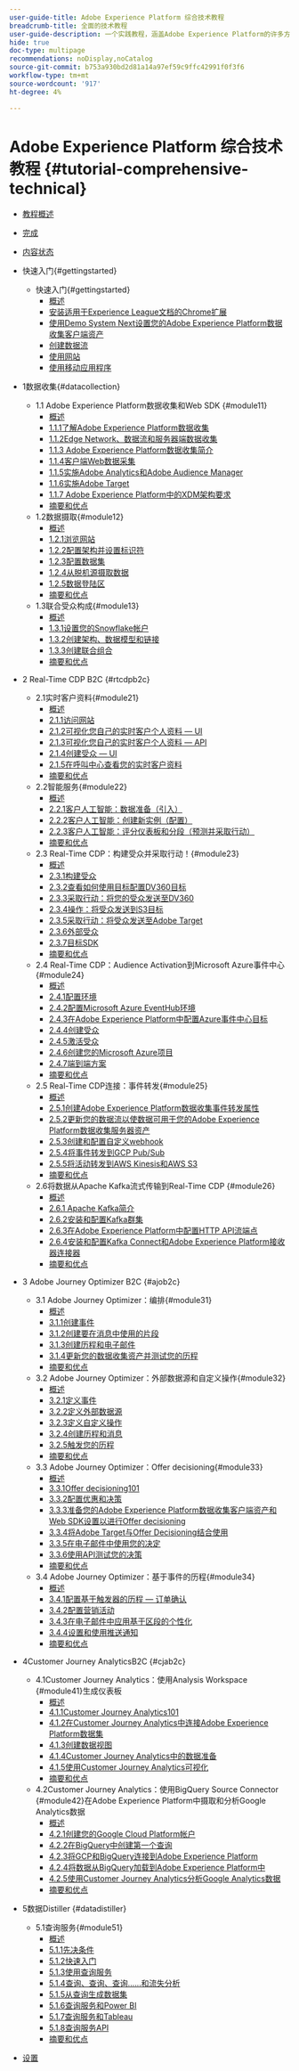 ```yaml
---
user-guide-title: Adobe Experience Platform 综合技术教程
breadcrumb-title: 全面的技术教程
user-guide-description: 一个实践教程，涵盖Adobe Experience Platform的许多方面，包括与第三方系统的连接。
hide: true
doc-type: multipage
recommendations: noDisplay,noCatalog
source-git-commit: b753a930bd2d81a14a97ef59c9ffc42991f0f3f6
workflow-type: tm+mt
source-wordcount: '917'
ht-degree: 4%

---
```



# Adobe Experience Platform 综合技术教程 {#tutorial-comprehensive-technical}

+ [教程概述](/help/tutorial-comprehensive-technical/overview.md)
+ [完成](/help/tutorial-comprehensive-technical/completion.md)
+ [内容状态](/help/tutorial-comprehensive-technical/status.md)

+ 快速入门{#gettingstarted}
   + 快速入门{#gettingstarted}
      + [概述](/help/tutorial-comprehensive-technical/modules/gettingstarted/gettingstarted/getting-started.md)
      + [安装适用于Experience League文档的Chrome扩展](/help/tutorial-comprehensive-technical/modules/gettingstarted/gettingstarted/ex1.md)
      + [使用Demo System Next设置您的Adobe Experience Platform数据收集客户端资产](/help/tutorial-comprehensive-technical/modules/gettingstarted/gettingstarted/ex2.md)
      + [创建数据流](/help/tutorial-comprehensive-technical/modules/gettingstarted/gettingstarted/ex3.md)
      + [使用网站](/help/tutorial-comprehensive-technical/modules/gettingstarted/gettingstarted/ex4.md)
      + [使用移动应用程序](/help/tutorial-comprehensive-technical/modules/gettingstarted/gettingstarted/ex5.md)

+ 1数据收集{#datacollection}
   + 1.1 Adobe Experience Platform数据收集和Web SDK {#module11}
      + [概述](/help/tutorial-comprehensive-technical/modules/datacollection/module1.1/data-ingestion-launch-web-sdk.md)
      + [1.1.1了解Adobe Experience Platform数据收集](/help/tutorial-comprehensive-technical/modules/datacollection/module1.1/ex1.md)
      + [1.1.2Edge Network、数据流和服务器端数据收集](/help/tutorial-comprehensive-technical/modules/datacollection/module1.1/ex2.md)
      + [1.1.3 Adobe Experience Platform数据收集简介](/help/tutorial-comprehensive-technical/modules/datacollection/module1.1/ex3.md)
      + [1.1.4客户端Web数据采集](/help/tutorial-comprehensive-technical/modules/datacollection/module1.1/ex4.md)
      + [1.1.5实施Adobe Analytics和Adobe Audience Manager](/help/tutorial-comprehensive-technical/modules/datacollection/module1.1/ex5.md)
      + [1.1.6实施Adobe Target](/help/tutorial-comprehensive-technical/modules/datacollection/module1.1/ex6.md)
      + [1.1.7 Adobe Experience Platform中的XDM架构要求](/help/tutorial-comprehensive-technical/modules/datacollection/module1.1/ex7.md)
      + [摘要和优点](/help/tutorial-comprehensive-technical/modules/datacollection/module1.1/summary.md)
   + 1.2数据摄取{#module12}
      + [概述](/help/tutorial-comprehensive-technical/modules/datacollection/module1.2/data-ingestion.md)
      + [1.2.1浏览网站](/help/tutorial-comprehensive-technical/modules/datacollection/module1.2/ex1.md)
      + [1.2.2配置架构并设置标识符](/help/tutorial-comprehensive-technical/modules/datacollection/module1.2/ex2.md)
      + [1.2.3配置数据集](/help/tutorial-comprehensive-technical/modules/datacollection/module1.2/ex3.md)
      + [1.2.4从脱机源摄取数据](/help/tutorial-comprehensive-technical/modules/datacollection/module1.2/ex4.md)
      + [1.2.5数据登陆区](/help/tutorial-comprehensive-technical/modules/datacollection/module1.2/ex5.md)
      + [摘要和优点](/help/tutorial-comprehensive-technical/modules/datacollection/module1.2/summary.md)
   + 1.3联合受众构成{#module13}
      + [概述](/help/tutorial-comprehensive-technical/modules/datacollection/module1.3/fac.md)
      + [1.3.1设置您的Snowflake帐户](/help/tutorial-comprehensive-technical/modules/datacollection/module1.3/ex1.md)
      + [1.3.2创建架构、数据模型和链接](/help/tutorial-comprehensive-technical/modules/datacollection/module1.3/ex2.md)
      + [1.3.3创建联合组合](/help/tutorial-comprehensive-technical/modules/datacollection/module1.3/ex3.md)
      + [摘要和优点](/help/tutorial-comprehensive-technical/modules/datacollection/module1.3/summary.md)

+ 2 Real-Time CDP B2C {#rtcdpb2c}
   + 2.1实时客户资料{#module21}
      + [概述](/help/tutorial-comprehensive-technical/modules/rtcdp-b2c/module2.1/real-time-customer-profile.md)
      + [2.1.1访问网站](/help/tutorial-comprehensive-technical/modules/rtcdp-b2c/module2.1/ex1.md)
      + [2.1.2可视化您自己的实时客户个人资料 — UI](/help/tutorial-comprehensive-technical/modules/rtcdp-b2c/module2.1/ex2.md)
      + [2.1.3可视化您自己的实时客户个人资料 — API](/help/tutorial-comprehensive-technical/modules/rtcdp-b2c/module2.1/ex3.md)
      + [2.1.4创建受众 — UI](/help/tutorial-comprehensive-technical/modules/rtcdp-b2c/module2.1/ex4.md)
      + [2.1.5在呼叫中心查看您的实时客户资料](/help/tutorial-comprehensive-technical/modules/rtcdp-b2c/module2.1/ex5.md)
      + [摘要和优点](/help/tutorial-comprehensive-technical/modules/rtcdp-b2c/module2.1/summary.md)
   + 2.2智能服务{#module22}
      + [概述](/help/tutorial-comprehensive-technical/modules/rtcdp-b2c/module2.2/intelligent-services.md)
      + [2.2.1客户人工智能：数据准备（引入）](/help/tutorial-comprehensive-technical/modules/rtcdp-b2c/module2.2/ex1.md)
      + [2.2.2客户人工智能：创建新实例（配置）](/help/tutorial-comprehensive-technical/modules/rtcdp-b2c/module2.2/ex2.md)
      + [2.2.3客户人工智能：评分仪表板和分段（预测并采取行动）](/help/tutorial-comprehensive-technical/modules/rtcdp-b2c/module2.2/ex3.md)
      + [摘要和优点](/help/tutorial-comprehensive-technical/modules/rtcdp-b2c/module2.2/summary.md)
   + 2.3 Real-Time CDP：构建受众并采取行动！{#module23}
      + [概述](/help/tutorial-comprehensive-technical/modules/rtcdp-b2c/module2.3/real-time-cdp-build-a-segment-take-action.md)
      + [2.3.1构建受众](/help/tutorial-comprehensive-technical/modules/rtcdp-b2c/module2.3/ex1.md)
      + [2.3.2查看如何使用目标配置DV360目标](/help/tutorial-comprehensive-technical/modules/rtcdp-b2c/module2.3/ex2.md)
      + [2.3.3采取行动：将您的受众发送至DV360](/help/tutorial-comprehensive-technical/modules/rtcdp-b2c/module2.3/ex3.md)
      + [2.3.4操作：将受众发送到S3目标](/help/tutorial-comprehensive-technical/modules/rtcdp-b2c/module2.3/ex4.md)
      + [2.3.5采取行动：将受众发送至Adobe Target](/help/tutorial-comprehensive-technical/modules/rtcdp-b2c/module2.3/ex5.md)
      + [2.3.6外部受众](/help/tutorial-comprehensive-technical/modules/rtcdp-b2c/module2.3/ex6.md)
      + [2.3.7目标SDK](/help/tutorial-comprehensive-technical/modules/rtcdp-b2c/module2.3/ex7.md)
      + [摘要和优点](/help/tutorial-comprehensive-technical/modules/rtcdp-b2c/module2.3/summary.md)
   + 2.4 Real-Time CDP：Audience Activation到Microsoft Azure事件中心{#module24}
      + [概述](/help/tutorial-comprehensive-technical/modules/rtcdp-b2c/module2.4/segment-activation-microsoft-azure-eventhub.md)
      + [2.4.1配置环境](/help/tutorial-comprehensive-technical/modules/rtcdp-b2c/module2.4/ex1.md)
      + [2.4.2配置Microsoft Azure EventHub环境](/help/tutorial-comprehensive-technical/modules/rtcdp-b2c/module2.4/ex2.md)
      + [2.4.3在Adobe Experience Platform中配置Azure事件中心目标](/help/tutorial-comprehensive-technical/modules/rtcdp-b2c/module2.4/ex3.md)
      + [2.4.4创建受众](/help/tutorial-comprehensive-technical/modules/rtcdp-b2c/module2.4/ex4.md)
      + [2.4.5激活受众](/help/tutorial-comprehensive-technical/modules/rtcdp-b2c/module2.4/ex5.md)
      + [2.4.6创建您的Microsoft Azure项目](/help/tutorial-comprehensive-technical/modules/rtcdp-b2c/module2.4/ex6.md)
      + [2.4.7端到端方案](/help/tutorial-comprehensive-technical/modules/rtcdp-b2c/module2.4/ex7.md)
      + [摘要和优点](/help/tutorial-comprehensive-technical/modules/rtcdp-b2c/module2.4/summary.md)
   + 2.5 Real-Time CDP连接：事件转发{#module25}
      + [概述](/help/tutorial-comprehensive-technical/modules/rtcdp-b2c/module2.5/aep-data-collection-ssf.md)
      + [2.5.1创建Adobe Experience Platform数据收集事件转发属性](/help/tutorial-comprehensive-technical/modules/rtcdp-b2c/module2.5/ex1.md)
      + [2.5.2更新您的数据流以使数据可用于您的Adobe Experience Platform数据收集服务器资产](/help/tutorial-comprehensive-technical/modules/rtcdp-b2c/module2.5/ex2.md)
      + [2.5.3创建和配置自定义webhook](/help/tutorial-comprehensive-technical/modules/rtcdp-b2c/module2.5/ex3.md)
      + [2.5.4将事件转发到GCP Pub/Sub](/help/tutorial-comprehensive-technical/modules/rtcdp-b2c/module2.5/ex4.md)
      + [2.5.5将活动转发到AWS Kinesis和AWS S3](/help/tutorial-comprehensive-technical/modules/rtcdp-b2c/module2.5/ex5.md)
      + [摘要和优点](/help/tutorial-comprehensive-technical/modules/rtcdp-b2c/module2.5/summary.md)
   + 2.6将数据从Apache Kafka流式传输到Real-Time CDP {#module26}
      + [概述](/help/tutorial-comprehensive-technical/modules/rtcdp-b2c/module2.6/aep-apache-kafka.md)
      + [2.6.1 Apache Kafka简介](/help/tutorial-comprehensive-technical/modules/rtcdp-b2c/module2.6/ex1.md)
      + [2.6.2安装和配置Kafka群集](/help/tutorial-comprehensive-technical/modules/rtcdp-b2c/module2.6/ex2.md)
      + [2.6.3在Adobe Experience Platform中配置HTTP API流端点](/help/tutorial-comprehensive-technical/modules/rtcdp-b2c/module2.6/ex3.md)
      + [2.6.4安装和配置Kafka Connect和Adobe Experience Platform接收器连接器](/help/tutorial-comprehensive-technical/modules/rtcdp-b2c/module2.6/ex4.md)
      + [摘要和优点](/help/tutorial-comprehensive-technical/modules/rtcdp-b2c/module2.6/summary.md)

+ 3 Adobe Journey Optimizer B2C {#ajob2c}
   + 3.1 Adobe Journey Optimizer：编排{#module31}
      + [概述](/help/tutorial-comprehensive-technical/modules/ajo-b2c/module3.1/journey-orchestration-create-account.md)
      + [3.1.1创建事件](/help/tutorial-comprehensive-technical/modules/ajo-b2c/module3.1/ex1.md)
      + [3.1.2创建要在消息中使用的片段](/help/tutorial-comprehensive-technical/modules/ajo-b2c/module3.1/ex2.md)
      + [3.1.3创建历程和电子邮件](/help/tutorial-comprehensive-technical/modules/ajo-b2c/module3.1/ex3.md)
      + [3.1.4更新您的数据收集资产并测试您的历程](/help/tutorial-comprehensive-technical/modules/ajo-b2c/module3.1/ex4.md)
      + [摘要和优点](/help/tutorial-comprehensive-technical/modules/ajo-b2c/module3.1/summary.md)
   + 3.2 Adobe Journey Optimizer：外部数据源和自定义操作{#module32}
      + [概述](/help/tutorial-comprehensive-technical/modules/ajo-b2c/module3.2/journey-orchestration-external-weather-api-sms.md)
      + [3.2.1定义事件](/help/tutorial-comprehensive-technical/modules/ajo-b2c/module3.2/ex1.md)
      + [3.2.2定义外部数据源](/help/tutorial-comprehensive-technical/modules/ajo-b2c/module3.2/ex2.md)
      + [3.2.3定义自定义操作](/help/tutorial-comprehensive-technical/modules/ajo-b2c/module3.2/ex3.md)
      + [3.2.4创建历程和消息](/help/tutorial-comprehensive-technical/modules/ajo-b2c/module3.2/ex4.md)
      + [3.2.5触发您的历程](/help/tutorial-comprehensive-technical/modules/ajo-b2c/module3.2/ex5.md)
      + [摘要和优点](/help/tutorial-comprehensive-technical/modules/ajo-b2c/module3.2/summary.md)
   + 3.3 Adobe Journey Optimizer：Offer decisioning{#module33}
      + [概述](/help/tutorial-comprehensive-technical/modules/ajo-b2c/module3.3/offer-decisioning.md)
      + [3.3.1Offer decisioning101](/help/tutorial-comprehensive-technical/modules/ajo-b2c/module3.3/ex1.md)
      + [3.3.2配置优惠和决策](/help/tutorial-comprehensive-technical/modules/ajo-b2c/module3.3/ex2.md)
      + [3.3.3准备您的Adobe Experience Platform数据收集客户端资产和Web SDK设置以进行Offer decisioning](/help/tutorial-comprehensive-technical/modules/ajo-b2c/module3.3/ex3.md)
      + [3.3.4将Adobe Target与Offer Decisioning结合使用](/help/tutorial-comprehensive-technical/modules/ajo-b2c/module3.3/ex4.md)
      + [3.3.5在电子邮件中使用您的决定](/help/tutorial-comprehensive-technical/modules/ajo-b2c/module3.3/ex5.md)
      + [3.3.6使用API测试您的决策](/help/tutorial-comprehensive-technical/modules/ajo-b2c/module3.3/ex6.md)
      + [摘要和优点](/help/tutorial-comprehensive-technical/modules/ajo-b2c/module3.3/summary.md)
   + 3.4 Adobe Journey Optimizer：基于事件的历程{#module34}
      + [概述](/help/tutorial-comprehensive-technical/modules/ajo-b2c/module3.4/journeyoptimizer.md)
      + [3.4.1配置基于触发器的历程 — 订单确认](/help/tutorial-comprehensive-technical/modules/ajo-b2c/module3.4/ex1.md)
      + [3.4.2配置营销活动](/help/tutorial-comprehensive-technical/modules/ajo-b2c/module3.4/ex2.md)
      + [3.4.3在电子邮件中应用基于区段的个性化](/help/tutorial-comprehensive-technical/modules/ajo-b2c/module3.4/ex3.md)
      + [3.4.4设置和使用推送通知](/help/tutorial-comprehensive-technical/modules/ajo-b2c/module3.4/ex4.md)
      + [摘要和优点](/help/tutorial-comprehensive-technical/modules/ajo-b2c/module3.4/summary.md)

+ 4Customer Journey AnalyticsB2C {#cjab2c}
   + 4.1Customer Journey Analytics：使用Analysis Workspace {#module41}生成仪表板
      + [概述](/help/tutorial-comprehensive-technical/modules/cja-b2c/module4.1/customer-journey-analytics-build-a-dashboard.md)
      + [4.1.1Customer Journey Analytics101](/help/tutorial-comprehensive-technical/modules/cja-b2c/module4.1/ex1.md)
      + [4.1.2在Customer Journey Analytics中连接Adobe Experience Platform数据集](/help/tutorial-comprehensive-technical/modules/cja-b2c/module4.1/ex2.md)
      + [4.1.3创建数据视图](/help/tutorial-comprehensive-technical/modules/cja-b2c/module4.1/ex3.md)
      + [4.1.4Customer Journey Analytics中的数据准备](/help/tutorial-comprehensive-technical/modules/cja-b2c/module4.1/ex4.md)
      + [4.1.5使用Customer Journey Analytics可视化](/help/tutorial-comprehensive-technical/modules/cja-b2c/module4.1/ex5.md)
      + [摘要和优点](/help/tutorial-comprehensive-technical/modules/cja-b2c/module4.1/summary.md)
   + 4.2Customer Journey Analytics：使用BigQuery Source Connector {#module42}在Adobe Experience Platform中摄取和分析Google Analytics数据
      + [概述](/help/tutorial-comprehensive-technical/modules/cja-b2c/module4.2/customer-journey-analytics-bigquery-gcp.md)
      + [4.2.1创建您的Google Cloud Platform帐户](/help/tutorial-comprehensive-technical/modules/cja-b2c/module4.2/ex1.md)
      + [4.2.2在BigQuery中创建第一个查询](/help/tutorial-comprehensive-technical/modules/cja-b2c/module4.2/ex2.md)
      + [4.2.3将GCP和BigQuery连接到Adobe Experience Platform](/help/tutorial-comprehensive-technical/modules/cja-b2c/module4.2/ex3.md)
      + [4.2.4将数据从BigQuery加载到Adobe Experience Platform中](/help/tutorial-comprehensive-technical/modules/cja-b2c/module4.2/ex4.md)
      + [4.2.5使用Customer Journey Analytics分析Google Analytics数据](/help/tutorial-comprehensive-technical/modules/cja-b2c/module4.2/ex5.md)
      + [摘要和优点](/help/tutorial-comprehensive-technical/modules/cja-b2c/module4.2/summary.md)

+ 5数据Distiller {#datadistiller}
   + 5.1查询服务{#module51}
      + [概述](/help/tutorial-comprehensive-technical/modules/datadistiller/module5.1/query-service.md)
      + [5.1.1先决条件](/help/tutorial-comprehensive-technical/modules/datadistiller/module5.1/ex1.md)
      + [5.1.2快速入门](/help/tutorial-comprehensive-technical/modules/datadistiller/module5.1/ex2.md)
      + [5.1.3使用查询服务](/help/tutorial-comprehensive-technical/modules/datadistiller/module5.1/ex3.md)
      + [5.1.4查询、查询、查询……和流失分析](/help/tutorial-comprehensive-technical/modules/datadistiller/module5.1/ex4.md)
      + [5.1.5从查询生成数据集](/help/tutorial-comprehensive-technical/modules/datadistiller/module5.1/ex5.md)
      + [5.1.6查询服务和Power BI](/help/tutorial-comprehensive-technical/modules/datadistiller/module5.1/ex6.md)
      + [5.1.7查询服务和Tableau](/help/tutorial-comprehensive-technical/modules/datadistiller/module5.1/ex7.md)
      + [5.1.8查询服务API](/help/tutorial-comprehensive-technical/modules/datadistiller/module5.1/ex8.md)
      + [摘要和优点](/help/tutorial-comprehensive-technical/modules/datadistiller/module5.1/summary.md)

+ [设置](/help/tutorial-comprehensive-technical/setup.md)


